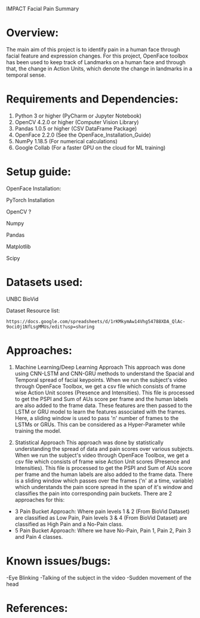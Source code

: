 IMPACT Facial Pain Summary

# Overview:
The main aim of this project is to identify pain in a human face through facial feature and expression changes. For this project, OpenFace toolbox has been used to keep track of Landmarks on a human face and through that, the change in Action Units, which denote the change in landmarks in a temporal sense.

# Requirements and Dependencies:
1. Python 3 or higher (PyCharm or Jupyter Notebook)
2. OpenCV 4.2.0 or higher (Computer Vision Library)
3. Pandas 1.0.5 or higher (CSV DataFrame Package)
4. OpenFace 2.2.0 (See the OpenFace_Installation_Guide)
5. NumPy 1.18.5 (For numerical calculations)
6. Google Collab (For a faster GPU on the cloud for ML training)

# Setup guide:

OpenFace Installation:

PyTorch Installation

OpenCV ?

Numpy

Pandas

Matplotlib

Scipy

# Datasets used:

UNBC
BioVid

Dataset Resource list:
```
https://docs.google.com/spreadsheets/d/1rKMkymAw14Vhg54788XDA_QlAc-9oci0j1NfLsgMMUs/edit?usp=sharing
```

# Approaches:
1) Machine Learning/Deep Learning Approach
This approach was done using CNN-LSTM and CNN-GRU methods to understand the Spacial and Temporal spread of facial keypoints. When we run the subject's video through OpenFace Toolbox, we get a csv file which consists of frame wise Action Unit scores (Presence and Intensities). This file is processed to get the PSPI and Sum of AUs score per frame and the human labels are also added to the frame data. These features are then passed to the LSTM or GRU model to learn the features associated with the frames. Here, a sliding window is used to pass 'n' number of frames to the LSTMs or GRUs. This can be considered as a Hyper-Parameter while training the model.

2) Statistical Approach
This approach was done by statistically understanding the spread of data and pain scores over various subjects. When we run the subject's video through OpenFace Toolbox, we get a csv file which consists of frame wise Action Unit scores (Presence and Intensities). This file is processed to get the PSPI and Sum of AUs score per frame and the human labels are also added to the frame data. There is a sliding window which passes over the frames ('n' at a time, variable) which understands the pain score spread in the span of it's window and classifies the pain into corresponding pain buckets. There are 2 approaches for this:
- 3 Pain Bucket Approach: Where pain levels 1 & 2 (From BioVid Dataset) are classified as Low Pain, Pain levels 3 & 4 (From BioVid Dataset) are classified as High Pain and a No-Pain class.
- 5 Pain Bucket Approach: Where we have No-Pain, Pain 1, Pain 2, Pain 3 and Pain 4 classes.

# Known issues/bugs:
-Eye Blinking
-Talking of the subject in the video
-Sudden movement of the head

# References:
